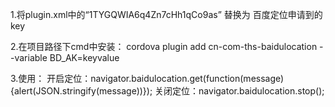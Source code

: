 1.将plugin.xml中的“1TYGQWIA6q4Zn7cHh1qCo9as” 替换为 百度定位申请到的key

2.在项目路径下cmd中安装：
  cordova plugin add <loc-path>cn-com-ths-baidulocation --variable BD_AK=keyvalue

3.使用：
开启定位：navigator.baidulocation.get(function(message){alert(JSON.stringify(message))});
关闭定位：navigator.baidulocation.stop();
